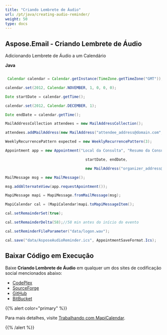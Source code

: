 ```yaml
---
title: "Criando Lembrete de Áudio"
url: /pt/java/creating-audio-reminder/
weight: 50
type: docs
---
```


## **Aspose.Email - Criando Lembrete de Áudio**
Adicionando Lembrete de Áudio a um Calendário

**Java**

``` java

 Calendar calendar = Calendar.getInstance(TimeZone.getTimeZone("GMT"));

calendar.set(2012, Calendar.NOVEMBER, 1, 0, 0, 0);

Date startDate = calendar.getTime();

calendar.set(2012, Calendar.DECEMBER, 1);

Date endDate = calendar.getTime();

MailAddressCollection attendees = new MailAddressCollection();

attendees.addMailAddress(new MailAddress("attendee_address@domain.com", "Participante"));

WeeklyRecurrencePattern expected = new WeeklyRecurrencePattern(3);

Appointment app = new Appointment("Local da Consulta", "Resumo da Consulta", "Descrição da Consulta",

									startDate, endDate,

									new MailAddress("organizer_address@domain.com", "Organizador"), attendees, expected);

MailMessage msg = new MailMessage();

msg.addAlternateView(app.requestApointment());

MapiMessage mapi = MapiMessage.fromMailMessage(msg);

MapiCalendar cal = (MapiCalendar)mapi.toMapiMessageItem();

cal.setRemainderSet(true);

cal.setRemainderDelta(58);//58 min antes do início do evento

cal.setReminderFileParameter("data/logon.wav");

cal.save("data/AsposeAudioReminder.ics", AppointmentSaveFormat.Ics);

```
## **Baixar Código em Execução**
Baixe **Criando Lembrete de Áudio** em qualquer um dos sites de codificação social mencionados abaixo:

- [CodePlex](https://archive.codeplex.com/?p=asposeapachepoi)
- [SourceForge](https://sourceforge.net/projects/asposeforapachepoi/files/Aspose.Email%20Features%20Not%20in%20Apache%20POI%20HSMF%20for%20Outlook/Audio%20Reminders%20%28Aspose.Email%29.zip/download)
- [GitHub](https://sourceforge.net/projects/asposeforapachepoi/)
- [BitBucket](https://bitbucket.org/asposemarketplace/aspose-for-apache-poi/downloads/Audio%20Reminders%20\(Aspose.Email\).zip)

{{% alert color="primary" %}} 

Para mais detalhes, visite [Trabalhando com MapiCalendar](/email/java/working-with-mapicalendar/).

{{% /alert %}}